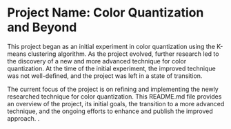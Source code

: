 # Project Name: Color Quantization and Beyond


This project began as an initial experiment in color quantization using the K-means clustering algorithm. As the project evolved, further research led to the discovery of a new and more advanced technique for color quantization. At the time of the initial experiment, the improved technique was not well-defined, and the project was left in a state of transition.

The current focus of the project is on refining and implementing the newly researched technique for color quantization. This README.md file provides an overview of the project, its initial goals, the transition to a more advanced technique, and the ongoing efforts to enhance and publish the improved approach.
.
